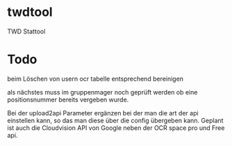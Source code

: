 # twdtool
TWD Stattool

# Todo
beim Löschen von usern ocr tabelle entsprechend bereinigen

als nächstes muss im gruppenmager noch geprüft werden ob eine positionsnummer bereits vergeben wurde.

Bei der upload2api Parameter ergänzen bei der man die art der api einstellen kann, so das man diese über die config übergeben kann.
Geplant ist auch die Cloudvision API von Google neben der OCR space pro und Free api.
